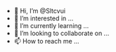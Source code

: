 - 👋 Hi, I’m @Sltcvui
- 👀 I’m interested in ...
- 🌱 I’m currently learning ...
- 💞️ I’m looking to collaborate on ...
- 📫 How to reach me ...

<!---
Sltcvui/Sltcvui is a ✨ special ✨ repository because its `README.md` (this file) appears on your GitHub profile.
You can click the Preview link to take a look at your changes.
--->

